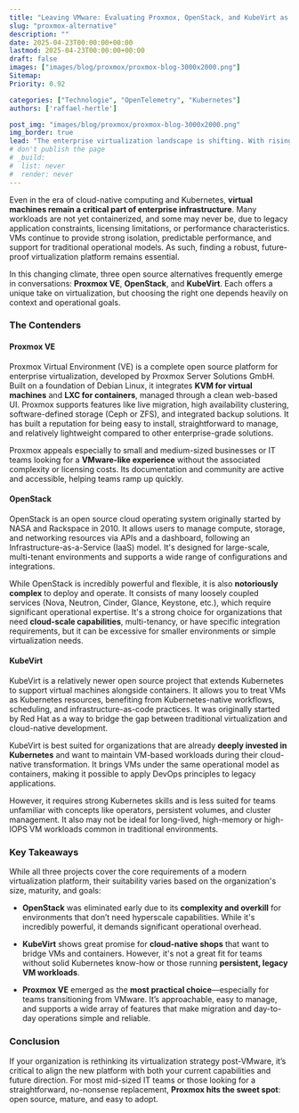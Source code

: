 ```yaml
---
title: "Leaving VMware: Evaluating Proxmox, OpenStack, and KubeVirt as Modern Alternatives"
slug: "proxmox-alternative"
description: ""
date: 2025-04-23T00:00:00+00:00
lastmod: 2025-04-23T00:00:00+00:00
draft: false
images: ["images/blog/proxmox/proxmox-blog-3000x2000.png"]
Sitemap:
Priority: 0.92

categories: ["Technologie", "OpenTelemetry", "Kubernetes"]
authors: ['raffael-hertle']

post_img: "images/blog/proxmox/proxmox-blog-3000x2000.png"
img_border: true
lead: "The enterprise virtualization landscape is shifting. With rising costs and tighter licensing models, organizations are re-evaluating their long-standing reliance on VMware. For many, it's no longer just a question of price—it's about flexibility, control, and avoiding vendor lock-in."
# don't publish the page
# _build:
#  list: never
#  render: never
---
```


Even in the era of cloud-native computing and Kubernetes, **virtual machines remain a critical part of enterprise infrastructure**. Many workloads are not yet containerized, and some may never be, due to legacy application constraints, licensing limitations, or performance characteristics. VMs continue to provide strong isolation, predictable performance, and support for traditional operational models. As such, finding a robust, future-proof virtualization platform remains essential.

In this changing climate, three open source alternatives frequently emerge in conversations: **Proxmox VE**, **OpenStack**, and **KubeVirt**. Each offers a unique take on virtualization, but choosing the right one depends heavily on context and operational goals.

### The Contenders

#### Proxmox VE

Proxmox Virtual Environment (VE) is a complete open source platform for enterprise virtualization, developed by Proxmox Server Solutions GmbH. Built on a foundation of Debian Linux, it integrates **KVM for virtual machines** and **LXC for containers**, managed through a clean web-based UI. Proxmox supports features like live migration, high availability clustering, software-defined storage (Ceph or ZFS), and integrated backup solutions. It has built a reputation for being easy to install, straightforward to manage, and relatively lightweight compared to other enterprise-grade solutions.

Proxmox appeals especially to small and medium-sized businesses or IT teams looking for a **VMware-like experience** without the associated complexity or licensing costs. Its documentation and community are active and accessible, helping teams ramp up quickly.

#### OpenStack

OpenStack is an open source cloud operating system originally started by NASA and Rackspace in 2010\. It allows users to manage compute, storage, and networking resources via APIs and a dashboard, following an Infrastructure-as-a-Service (IaaS) model. It's designed for large-scale, multi-tenant environments and supports a wide range of configurations and integrations.

While OpenStack is incredibly powerful and flexible, it is also **notoriously complex** to deploy and operate. It consists of many loosely coupled services (Nova, Neutron, Cinder, Glance, Keystone, etc.), which require significant operational expertise. It's a strong choice for organizations that need **cloud-scale capabilities**, multi-tenancy, or have specific integration requirements, but it can be excessive for smaller environments or simple virtualization needs.

#### KubeVirt

KubeVirt is a relatively newer open source project that extends Kubernetes to support virtual machines alongside containers. It allows you to treat VMs as Kubernetes resources, benefiting from Kubernetes-native workflows, scheduling, and infrastructure-as-code practices. It was originally started by Red Hat as a way to bridge the gap between traditional virtualization and cloud-native development.

KubeVirt is best suited for organizations that are already **deeply invested in Kubernetes** and want to maintain VM-based workloads during their cloud-native transformation. It brings VMs under the same operational model as containers, making it possible to apply DevOps principles to legacy applications.

However, it requires strong Kubernetes skills and is less suited for teams unfamiliar with concepts like operators, persistent volumes, and cluster management. It also may not be ideal for long-lived, high-memory or high-IOPS VM workloads common in traditional environments.

### Key Takeaways

While all three projects cover the core requirements of a modern virtualization platform, their suitability varies based on the organization's size, maturity, and goals:

* **OpenStack** was eliminated early due to its **complexity and overkill** for environments that don’t need hyperscale capabilities. While it's incredibly powerful, it demands significant operational overhead.

* **KubeVirt** shows great promise for **cloud-native shops** that want to bridge VMs and containers. However, it's not a great fit for teams without solid Kubernetes know-how or those running **persistent, legacy VM workloads**.

* **Proxmox VE** emerged as the **most practical choice**—especially for teams transitioning from VMware. It’s approachable, easy to manage, and supports a wide array of features that make migration and day-to-day operations simple and reliable.

### Conclusion

If your organization is rethinking its virtualization strategy post-VMware, it’s critical to align the new platform with both your current capabilities and future direction. For most mid-sized IT teams or those looking for a straightforward, no-nonsense replacement, **Proxmox hits the sweet spot**: open source, mature, and easy to adopt.
